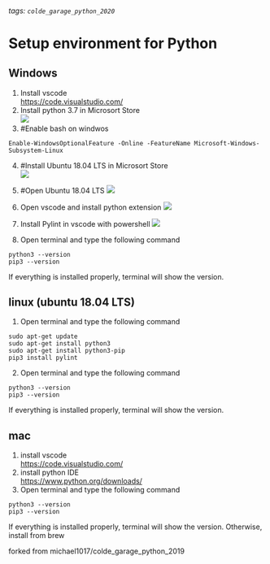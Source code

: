 ###### tags: `colde_garage_python_2020`
# Setup environment for Python
## Windows
1. Install vscode  
https://code.visualstudio.com/
2. Install python 3.7 in Microsort Store  
![](https://i.imgur.com/gXOOn11.png)
3. #Enable bash on windwos  
```
Enable-WindowsOptionalFeature -Online -FeatureName Microsoft-Windows-Subsystem-Linux
```
4.  #Install Ubuntu 18.04 LTS in Microsort Store  
![](https://i.imgur.com/Kfcx9Bq.png)

5. #Open Ubuntu 18.04 LTS
![](https://i.imgur.com/uNHeHIK.png)


6. Open vscode and install python extension
![](https://i.imgur.com/ROXLEfw.png)

7.  Install Pylint in vscode with powershell
![](https://i.imgur.com/KcAOrUG.png)  

8. Open terminal and type the following command
```
python3 --version
pip3 --version
```
If everything is installed properly, terminal will show the version.
## linux (ubuntu 18.04 LTS)
1. Open terminal and type the following command
```
sudo apt-get update
sudo apt-get install python3
sudo apt-get install python3-pip
pip3 install pylint
```
2. Open terminal and type the following command
```
python3 --version
pip3 --version
```
If everything is installed properly, terminal will show the version.
## mac
1. install vscode  
https://code.visualstudio.com/
2. install python IDE  
https://www.python.org/downloads/
3. Open terminal and type the following command
```
python3 --version
pip3 --version
```
If everything is installed properly, terminal will show the version.
Otherwise, install from brew

forked from michael1017/colde_garage_python_2019
